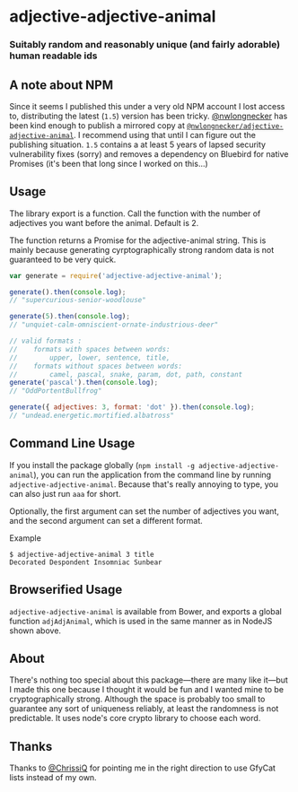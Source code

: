 # adjective-adjective-animal

### Suitably random and reasonably unique (and fairly adorable) human readable ids

## A note about NPM

Since it seems I published this under a very old NPM account I lost access to, distributing the latest (`1.5`) version has been tricky. [@nwlongnecker](https://github.com/nwlongnecker) has been kind enough to publish a mirrored copy at [`@nwlongnecker/adjective-adjective-animal`](https://www.npmjs.com/package/@nwlongnecker/adjective-adjective-animal). I recommend using that until I can figure out the publishing situation. `1.5` contains a at least 5 years of lapsed security vulnerability fixes (sorry) and removes a dependency on Bluebird for native Promises (it's been that long since I worked on this...)

## Usage

The library export is a function. Call the function with the number of adjectives you want before the animal. Default is 2.

The function returns a Promise for the adjective-animal string. This is mainly because generating cyrptographically strong random data is not guaranteed to be very quick.

```javascript
var generate = require('adjective-adjective-animal');

generate().then(console.log);
// "supercurious-senior-woodlouse"

generate(5).then(console.log);
// "unquiet-calm-omniscient-ornate-industrious-deer"

// valid formats :
//    formats with spaces between words:
//        upper, lower, sentence, title,
//    formats without spaces between words:
//        camel, pascal, snake, param, dot, path, constant
generate('pascal').then(console.log);
// "OddPortentBullfrog"

generate({ adjectives: 3, format: 'dot' }).then(console.log);
// "undead.energetic.mortified.albatross"
```

## Command Line Usage

If you install the package globally (`npm install -g adjective-adjective-animal`), you can run the application from the command line by running `adjective-adjective-animal`. Because that's really annoying to type, you can also just run `aaa` for short.

Optionally, the first argument can set the number of adjectives you want, and the second argument can set a different format.

Example

    $ adjective-adjective-animal 3 title
    Decorated Despondent Insomniac Sunbear

## Browserified Usage

`adjective-adjective-animal` is available from Bower, and exports a global function `adjAdjAnimal`, which is used in the same manner as in NodeJS shown above.

## About

There's nothing too special about this package—there are many like it—but I made this one because I thought it would be fun and I wanted mine to be cryptographically strong. Although the space is probably too small to guarantee any sort of uniqueness reliably, at least the randomness is not predictable. It uses node's core crypto library to choose each word.

## Thanks

Thanks to [@ChrissiQ](https://github.com/ChrissiQ) for pointing me in the right direction to use GfyCat lists instead of my own.

